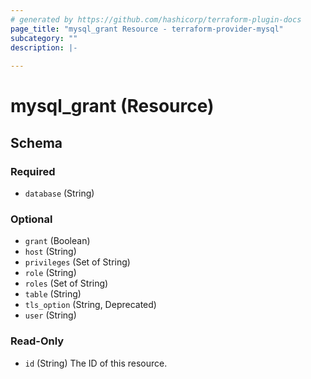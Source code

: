 ```yaml
---
# generated by https://github.com/hashicorp/terraform-plugin-docs
page_title: "mysql_grant Resource - terraform-provider-mysql"
subcategory: ""
description: |-
  
---
```


# mysql_grant (Resource)





<!-- schema generated by tfplugindocs -->
## Schema

### Required

- `database` (String)

### Optional

- `grant` (Boolean)
- `host` (String)
- `privileges` (Set of String)
- `role` (String)
- `roles` (Set of String)
- `table` (String)
- `tls_option` (String, Deprecated)
- `user` (String)

### Read-Only

- `id` (String) The ID of this resource.
